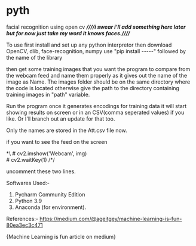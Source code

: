 # pyth
facial recognition using open cv
***////i swear i'll add something here later but for now just take my word it knows faces.////***

To use first install and set up any python interpretor 
then download OpenCV, dlib, face-recognition, numpy
use "pip install -----" followed by the name of the library

then get some training images that you want the program to compare from the webcam feed and name them properly as it gives out the name of the image as Name.
The images folder should be on the same directory where the code is located otherwise give the path to the directory containing training images in "path" variable.


Run the program once it generates encodings for training data it will start showing results on screen or in an CSV(comma seperated values) if you like. Or I'll branch out an update for that too.

Only the names are stored in the Att.csv file now.

if you want to see the feed on the screen 

\*\  # cv2.imshow('Webcam', img)                                                                                                                                                           
    # cv2.waitKey(1)
/*/

uncomment these two lines.

Softwares Used:-
1. Pycharm Community Edition
2. Python 3.9
3. Anaconda (for environment).

References:-
https://medium.com/@ageitgey/machine-learning-is-fun-80ea3ec3c471

{Machine Learning is fun article on medium}


